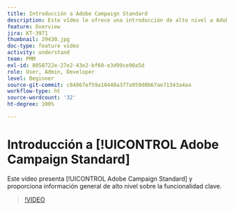 ```yaml
---
title: Introducción a Adobe Campaign Standard
description: Este vídeo le ofrece una introducción de alto nivel a Adobe Campaign Standard.
feature: Overview
jira: KT-3971
thumbnail: 29430.jpg
doc-type: feature video
activity: understand
team: PMM
exl-id: 8058722e-27e2-43e2-bf60-e3d99ce90a5d
role: User, Admin, Developer
level: Beginner
source-git-commit: c84867ef59a10448a377a959d0b67ae71343a4aa
workflow-type: ht
source-wordcount: '32'
ht-degree: 100%

---
```


# Introducción a [!UICONTROL Adobe Campaign Standard]

Este vídeo presenta [!UICONTROL Adobe Campaign Standard] y proporciona información general de alto nivel sobre la funcionalidad clave.

>[!VIDEO](https://video.tv.adobe.com/v/29430?quality=12&learn=on)

